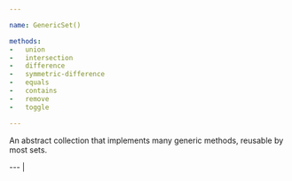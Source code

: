 ```yaml
---

name: GenericSet()

methods:
-   union
-   intersection
-   difference
-   symmetric-difference
-   equals
-   contains
-   remove
-   toggle

---
```


An abstract collection that implements many generic methods, reusable by most
sets.

--- |

